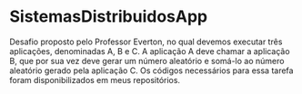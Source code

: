 # SistemasDistribuidosApp

Desafio proposto pelo Professor Everton, no qual devemos executar três aplicações, denominadas A, B e C. A aplicação A deve chamar a aplicação B, que por sua vez deve gerar um número aleatório e somá-lo ao número aleatório gerado pela aplicação C. Os códigos necessários para essa tarefa foram disponibilizados em meus repositórios.
